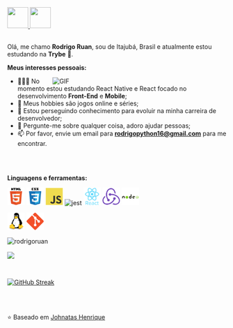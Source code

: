 <a href="https://github.com/rodrigoruan" target="_blank">
  <img src="https://cdn.iconscout.com/icon/free/png-256/github-108-438008.png" width="48px" height="48px">
</a> 
<a href="https://www.linkedin.com/in/rodrigo-ruan/" target="_blank">
  <img src="https://i.ibb.co/Kx2GSrT/linkedin.png" width="48px" height="48px">
</a>

<br />
<br />

Olá, me chamo **Rodrigo Ruan**, sou de Itajubá, Brasil e atualmente estou estudando na **Trybe** 🚀. 

**Meus interesses pessoais:**

  <img align="right" alt="GIF" src="https://i.pinimg.com/originals/e4/26/70/e426702edf874b181aced1e2fa5c6cde.gif" width="400px" />

- 👨🏽‍💻 No momento estou estudando React Native e React focado no desenvolvimento **Front-End** e **Mobile**;
- 🤔 Meus hobbies são jogos online e séries;
- 💼 Estou perseguindo conhecimento para evoluir na minha carreira de desenvolvedor;
- 💬 Pergunte-me sobre qualquer coisa, adoro ajudar pessoas;
- 📫 Por favor, envie um email para **rodrigopython16@gmail.com** para me encontrar.

<br />
<br />

**Linguagens e ferramentas:**  

<p align="left">
  <img src="https://raw.githubusercontent.com/devicons/devicon/master/icons/html5/html5-original-wordmark.svg" alt="html5" width="40" height="40"/> 
  <img src="https://raw.githubusercontent.com/devicons/devicon/master/icons/css3/css3-original-wordmark.svg" alt="css3" width="40" height="40"/> 
  <img src="https://raw.githubusercontent.com/devicons/devicon/master/icons/javascript/javascript-original.svg" alt="javascript" width="40" height="40"/> 
  <img src="https://www.learnstorybook.com/intro-to-storybook/logo-jest.png" alt="jest" width="40" height="40" />
  <img src="https://raw.githubusercontent.com/devicons/devicon/master/icons/react/react-original-wordmark.svg" alt="react" width="40" height="40"/> 
  <img src="https://raw.githubusercontent.com/devicons/devicon/master/icons/redux/redux-original.svg" alt="redux" width="40" height="40"/> 
  <img src="https://raw.githubusercontent.com/devicons/devicon/master/icons/nodejs/nodejs-original-wordmark.svg" alt="nodejs" width="40" height="40"/> 
</p>

<p>
  <img src="https://raw.githubusercontent.com/devicons/devicon/master/icons/linux/linux-original.svg" alt="linux" width="40" height="40" />
  <img src="https://raw.githubusercontent.com/devicons/devicon/master/icons/git/git-original.svg" alt="git" width="40" height="40"/> 
</p>


<p>
    <img align="left" src="https://github-readme-stats.vercel.app/api?username=rodrigoruan&count_private=true&show_icons=true&theme=graywhite&icon_color=268bd2&title_color=268bd2" alt="rodrigoruan" />
</p>

 <br />

<p>
    <img align="center" src="https://github-readme-stats.vercel.app/api/top-langs/?username=rodrigoruan&layout=compact&theme=graywhite&title_color=268bd2%22%20alt=%22johnatas-henrique" />
</p>

<br />

  [![GitHub Streak](https://github-readme-streak-stats.herokuapp.com/?user=rodrigoruan&theme=default)](https://git.io/streak-stats)


<br />
<br />

⭐️ Baseado em [Johnatas Henrique](https://github.com/johnatas-henrique)
